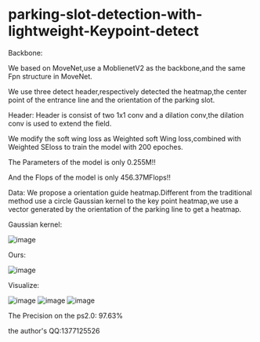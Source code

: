 # parking-slot-detection-with-lightweight-Keypoint-detect
Backbone:

We based on MoveNet,use a MoblienetV2 as the backbone,and the same Fpn structure in MoveNet.

We use three detect header,respectively detected the heatmap,the center point of the entrance line and the orientation of the parking slot.

Header: 
Header is consist of two 1x1 conv and a dilation conv,the dilation conv is used to extend the field.

We modify the soft wing loss as Weighted soft Wing loss,combined with Weighted SEloss to train the model with 200 epoches.

The Parameters of the model is only 0.255M!!

And the Flops of the model is only 456.37MFlops!!

Data:
We propose a orientation guide heatmap.Different from the traditional method use a circle Gaussian kernel to  the key point heatmap,we use a vector generated by the orientation of the parking line to get a heatmap.

Gaussian kernel:

![image](https://user-images.githubusercontent.com/61531491/165515513-ecc3374a-1eea-4cf6-844e-628782ef40b8.png)

Ours:

![image](https://user-images.githubusercontent.com/61531491/165515671-6f1d95a1-6565-49ec-866a-45f662748480.png)

Visualize:

![image](https://user-images.githubusercontent.com/61531491/157662799-3d8935d4-ae07-4f8a-80f4-0bfec716099d.png)
![image](https://user-images.githubusercontent.com/61531491/157663050-a6b96790-c8b9-448a-b72a-d659df829f28.png)
![image](https://user-images.githubusercontent.com/61531491/157663112-d513adc6-28d4-4ce4-892f-96c3fd0ba61d.png)


The Precision on the ps2.0: 97.63%

the author's QQ:1377125526

